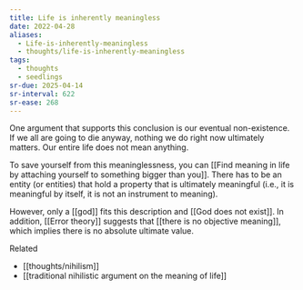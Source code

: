 ```yaml
---
title: Life is inherently meaningless
date: 2022-04-28
aliases:
  - Life-is-inherently-meaningless
  - thoughts/life-is-inherently-meaningless
tags:
  - thoughts
  - seedlings
sr-due: 2025-04-14
sr-interval: 622
sr-ease: 268
---
```

One argument that supports this conclusion is our eventual non-existence. If we all are going to die anyway, nothing we do right now ultimately matters. Our entire life does not mean anything.

To save yourself from this meaninglessness, you can [[Find meaning in life by attaching yourself to something bigger than you]]. There has to be an entity (or entities) that hold a property that is ultimately meaningful (i.e., it is meaningful by itself, it is not an instrument to meaning).

However, only a [[god]] fits this description and [[God does not exist]]. In addition, [[Error theory]] suggests that [[there is no objective meaning]], which implies there is no absolute ultimate value.

Related
- [[thoughts/nihilism]]
- [[traditional nihilistic argument on the meaning of life]]
